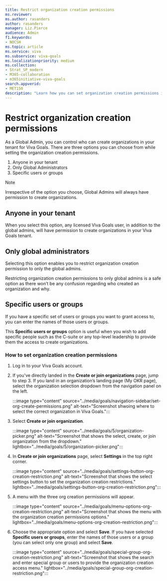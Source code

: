 ```yaml
---
title: Restrict organization creation permissions
ms.reviewer: 
ms.author: rasanders
author: rasanders
manager: Liz.Pierce
audience: Admin
f1.keywords:
- NOCSH
ms.topic: article
ms.service: viva
ms.subservice: viva-goals
ms.localizationpriority: medium
ms.collection:  
- Strat_SP_modern
- M365-collaboration
- m365initiative-viva-goals  
search.appverid:
- MET150
description: "Learn how you can set organization creation permissions in Viva Goals"
---
```


# Restrict organization creation permissions

As a Global Admin, you can control who can create organizations in your tenant for Viva Goals. There are three options you can choose from while setting the organization creation permissions.  

1. Anyone in your tenant 
2. Only Global Administrators 
3. Specific users or groups 

> [!NOTE]
> Irrespective of the option you choose, Global Admins will always have permission to create organizations.

## Anyone in your tenant 

When you select this option, any licensed Viva Goals user, in addition to the global admins, will have permission to create organizations in your Viva Goals tenant. 

## Only global administrators 

Selecting this option enables you to restrict organization creation permission to only the global admins.  

Restricting organization creation permissions to only global admins is a safe option as there won’t be any confusion regarding who created an organization and why. 

## Specific users or groups  

If you have a specific set of users or groups you want to grant access to, you can enter the names of those users or groups.

This **Specific users or groups** option is useful when you wish to add specific people such as the C-suite or any top-level leadership to provide them the access to create organizations. 

### How to set organization creation permissions 

1. Log in to your Viva Goals account. 
2. If you've directly landed in the **Create or join organizations** page, jump to step 3. If you land in an organization’s landing page (My OKR page), select the organization selection dropdown from the navigation panel on the left.  

   :::image type="content" source="../media/goals/navigation-sidebar/set-org-create-permissions.png" alt-text="Screenshot shwoing where to select the correct organization in Viva Goals.":::

3. Select **Create or join organization**.

    :::image type="content" source="../media/goals/5/organization-picker.png" alt-text="Screenshot that shows the select, create, or join organization from the dropdown." lightbox="../media/goals/5/organization-picker.png":::

4. In **Create or join organizations** page, select **Settings** in the top right corner. 

     :::image type="content" source="../media/goals/settings-button-org-creation-restriction.png" alt-text="Screenshot that shows the select settings button to set the organization creation restrictions." lightbox="../media/goals/settings-button-org-creation-restriction.png":::

5. A menu with the three org creation permissions will appear. 

    :::image type="content" source="../media/goals/menu-options-org-creation-restriction.png" alt-text="Screenshot that shows the menu with the organization creation permissions options." lightbox="../media/goals/menu-options-org-creation-restriction.png":::

6. Choose the appropriate option and select **Save**. If you have selected **Specific users or groups**, enter the names of those users or a group (you can select only one group) and select **Save**. 

    :::image type="content" source="../media/goals/special-group-org-creation-restriction.png" alt-text="Screenshot that shows the search and enter special group or users to provide the organization creation access menu." lightbox="../media/goals/special-group-org-creation-restriction.png":::


 

